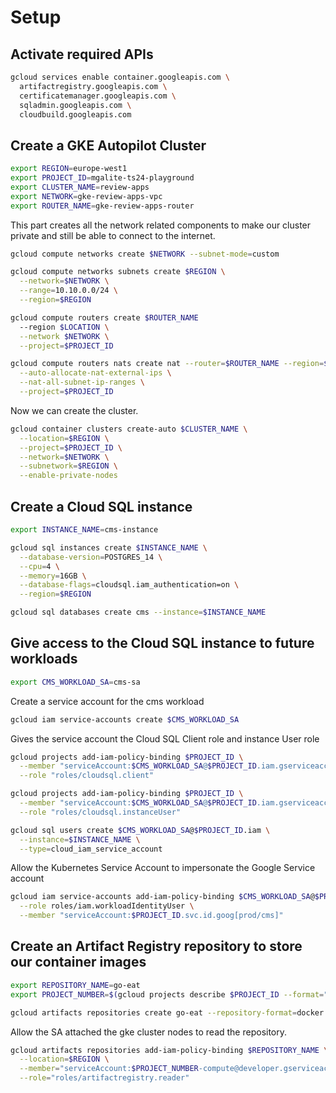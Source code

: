 # Setup

## Activate required APIs

```bash
gcloud services enable container.googleapis.com \
  artifactregistry.googleapis.com \
  certificatemanager.googleapis.com \
  sqladmin.googleapis.com \
  cloudbuild.googleapis.com
```

## Create a GKE Autopilot Cluster

```bash
export REGION=europe-west1
export PROJECT_ID=mgalite-ts24-playground
export CLUSTER_NAME=review-apps
export NETWORK=gke-review-apps-vpc
export ROUTER_NAME=gke-review-apps-router
```

This part creates all the network related components to make our cluster private and still be able to connect to the internet.

```bash
gcloud compute networks create $NETWORK --subnet-mode=custom
```

```bash
gcloud compute networks subnets create $REGION \
  --network=$NETWORK \
  --range=10.10.0.0/24 \
  --region=$REGION
```

```bash
gcloud compute routers create $ROUTER_NAME
  --region $LOCATION \
  --network $NETWORK \
  --project=$PROJECT_ID
```

```bash
gcloud compute routers nats create nat --router=$ROUTER_NAME --region=$REGION \
  --auto-allocate-nat-external-ips \
  --nat-all-subnet-ip-ranges \
  --project=$PROJECT_ID
```

Now we can create the cluster.

```bash
gcloud container clusters create-auto $CLUSTER_NAME \
  --location=$REGION \
  --project=$PROJECT_ID \
  --network=$NETWORK \
  --subnetwork=$REGION \
  --enable-private-nodes
```

## Create a Cloud SQL instance

```bash
export INSTANCE_NAME=cms-instance
```

```bash
gcloud sql instances create $INSTANCE_NAME \
  --database-version=POSTGRES_14 \
  --cpu=4 \
  --memory=16GB \
  --database-flags=cloudsql.iam_authentication=on \
  --region=$REGION
```

```bash
gcloud sql databases create cms --instance=$INSTANCE_NAME
```

## Give access to the Cloud SQL instance to future workloads

```bash
export CMS_WORKLOAD_SA=cms-sa
```

Create a service account for the cms workload

```bash
gcloud iam service-accounts create $CMS_WORKLOAD_SA
```

Gives the service account the Cloud SQL Client role and instance User role

```bash
gcloud projects add-iam-policy-binding $PROJECT_ID \
  --member "serviceAccount:$CMS_WORKLOAD_SA@$PROJECT_ID.iam.gserviceaccount.com" \
  --role "roles/cloudsql.client"
```

```bash
gcloud projects add-iam-policy-binding $PROJECT_ID \
  --member "serviceAccount:$CMS_WORKLOAD_SA@$PROJECT_ID.iam.gserviceaccount.com" \
  --role "roles/cloudsql.instanceUser"
```

```bash
gcloud sql users create $CMS_WORKLOAD_SA@$PROJECT_ID.iam \
  --instance=$INSTANCE_NAME \
  --type=cloud_iam_service_account
```

Allow the Kubernetes Service Account to impersonate the Google Service account

```bash
gcloud iam service-accounts add-iam-policy-binding $CMS_WORKLOAD_SA@$PROJECT_ID.iam.gserviceaccount.com \
  --role roles/iam.workloadIdentityUser \
  --member "serviceAccount:$PROJECT_ID.svc.id.goog[prod/cms]"
```

## Create an Artifact Registry repository to store our container images

```bash
export REPOSITORY_NAME=go-eat
export PROJECT_NUMBER=$(gcloud projects describe $PROJECT_ID --format="value(projectNumber)")
```

```bash
gcloud artifacts repositories create go-eat --repository-format=docker --location=$REGION
```

Allow the SA attached the gke cluster nodes to read the repository.

```bash
gcloud artifacts repositories add-iam-policy-binding $REPOSITORY_NAME \
  --location=$REGION \
  --member="serviceAccount:$PROJECT_NUMBER-compute@developer.gserviceaccount.com" \
  --role="roles/artifactregistry.reader"
```
